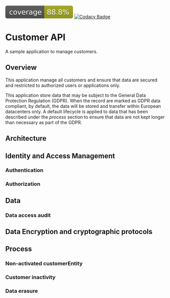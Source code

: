 ![Coverage](.github/badges/jacoco.svg)
[![Codacy Badge](https://app.codacy.com/project/badge/Grade/4bf91301f0d14ea186cc2e0515542acd)](https://www.codacy.com/gh/mathieu-clnk/customerEntity-api/dashboard?utm_source=github.com&amp;utm_medium=referral&amp;utm_content=mathieu-clnk/customerEntity-api&amp;utm_campaign=Badge_Grade)

# Customer API

A sample application to manage customers.

## Overview

This application manage all customers and ensure that data are secured 
and restricted to authorized users or applications only.

This application store data that may be subject to the General Data Protection Regulation (GDPR).
When the record are marked as GDPR data compliant, by default, 
the data will be stored and transfer within European datacenters only.
A default lifecycle is applied to data that has been described under the *process* section to ensure that data are not 
kept longer than necessary as part of the GDPR.

## Architecture

## Identity and Access Management

### Authentication

### Authorization

## Data

### Data access audit

## Data Encryption and cryptographic protocols

## Process

### Non-activated customerEntity

### Customer inactivity

### Data erasure


